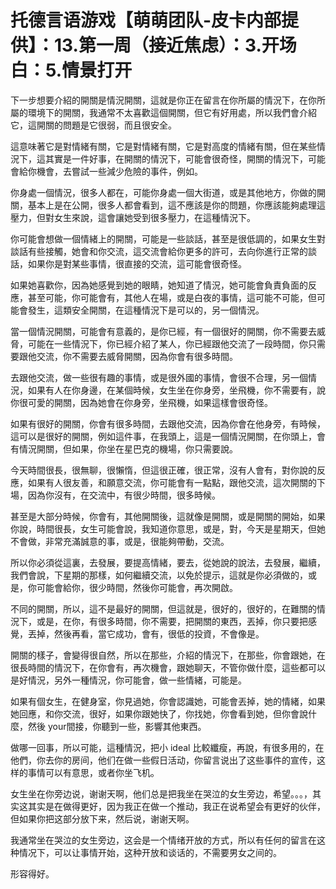 # 托德言语游戏【萌萌团队-皮卡内部提供】：13.第一周（接近焦虑）：3.开场白：5.情景打开

下一步想要介紹的開關是情況開關，這就是你正在留言在你所屬的情況下，在你所屬的環境下的開關，我通常不太喜歡這個開關，但它有好用處，所以我們會介紹它，這開關的問題是它很弱，而且很安全。

這意味著它是對情緒有關，它是對情緒有關，它是對高度的情緒有關，但在某些情況下，這其實是一件好事，在開關的情況下，可能會很奇怪，開關的情況下，可能會給你機會，去嘗試一些減少危險的事件，例如。

你身處一個情況，很多人都在，可能你身處一個大街道，或是其他地方，你做的開關，基本上是在公開，很多人都會看到，這不應該是你的問題，你應該能夠處理這壓力，但對女生來說，這會讓她受到很多壓力，在這種情況下。

你可能會想做一個情緒上的開關，可能是一些談話，甚至是很低調的，如果女生對談話有些接觸，她會和你交流，這交流會給你更多的許可，去向你進行正常的談話，如果你是對某些事情，很直接的交流，這可能會很奇怪。

如果她喜歡你，因為她感覺到她的眼睛，她知道了情況，她可能會負責負面的反應，甚至可能，你可能會有，其他人在場，或是白夜的事情，這可能不可能，但可能會發生，這類安全開關，在這種情況下是可以的，另一個情況。

當一個情況開關，可能會有意義的，是你已經，有一個很好的開關，你不需要去威脅，可能在一些情況下，你已經介紹了某人，你已經跟他交流了一段時間，你只需要跟他交流，你不需要去威脅開關，因為你會有很多時間。

去跟他交流，做一些很有趣的事情，或是很外國的事情，會很不合理，另一個情況，如果有人在你身邊，在某個時候，女生坐在你身旁，坐飛機，你不需要有，說你很可愛的開關，因為她會在你身旁，坐飛機，如果這樣會很奇怪。

如果有很好的開關，你會有很多時間，去跟他交流，因為你會在他身旁，有時候，這可以是很好的開關，例如這件事，在我頭上，這是一個情況開關，在你頭上，會有情況開關，但如果，你坐在星巴克的機場，你只需要說。

今天時間很長，很無聊，很懶惰，但這很正確，很正常，沒有人會有，對你說的反應，如果有人很友善，和願意交流，你可能會有一點點，跟他交流，這次開關的下場，因為你沒有，在交流中，有很少時間，很多時候。

甚至是大部分時候，你會有，其他開關後，這就像是開關，或是開關的開始，如果你說，時間很長，女生可能會說，我知道你意思，或是，對，今天是星期天，但她不會做，非常充滿誠意的事，或是，很能夠帶動，交流。

所以你必須從這裏，去發展，要提高情緒，要去，從她說的說法，去發展，繼續，我們會說，下星期的那樣，如何繼續交流，以免於提示，這就是你必須做的，或是，你可能會給你，很少時間，然後你可能會，再次開啟。

不同的開關，所以，這不是最好的開關，但這就是，很好的，很好的，在難關的情況下，或是，在你，有很多時間，你不需要，把開關的東西，丟掉，你只要把感覺，丟掉，然後再看，當它成功，會有，很低的投資，不會像是。

開關的樣子，會變得很自然，所以在那些，介紹的情況下，在那些，你會跟她，在很長時間的情況下，在你會有，再次機會，跟她聊天，不管你做什麼，這些都可以是好情況，另外一種情況，你可能會，做一些情緒，可能是。

如果有個女生，在健身室，你見過她，你會認識她，可能會丟掉，她的情緒，如果她回應，和你交流，很好，如果你跟她快了，你找她，你會看到她，但你會說什麼，然後 your間接，你聽到一些，影響其他東西。

做哪一回事，所以可能，這種情況，把小 ideal 比較纖瘦，再說，有很多用的，在他們，你去你的房间，他们在做一些假日活动，你留言说出了这些事件的宣传，这样的事情可以有意思，或者你坐飞机。

女生坐在你旁边说，谢谢天啊，他们总是把我坐在哭泣的女生旁边，希望。。。，其实这其实是在做得更好，因为我正在做一个推动，我正在说希望会有更好的伙伴，但如果你把这部分放下来，然后说，谢谢天啊。

我通常坐在哭泣的女生旁边，这会是一个情绪开放的方式，所以有任何的留言在这种情况下，可以让事情开始，这种开放和谈话的，不需要男女之间的。

形容得好。